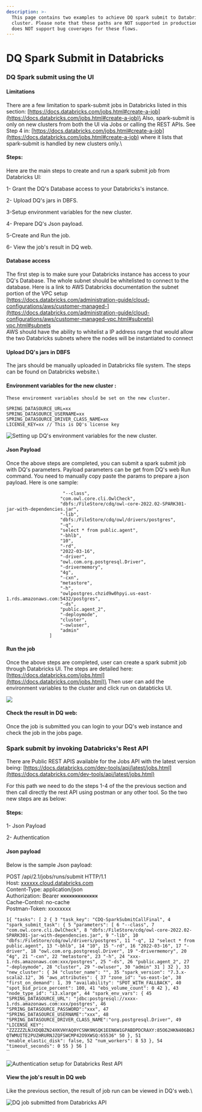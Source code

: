 ```yaml
---
description: >-
  This page contains two examples to achieve DQ spark submit to Databricks's
  cluster. Please note that these paths are NOT supported in production and DQ
  does NOT support bug coverages for these flows.
---
```


# DQ Spark Submit in Databricks

### DQ Spark submit using the UI

#### Limitations

There are a few limitation to spark-submit jobs in Databricks listed in this section: [https://docs.databricks.com/jobs.html#create-a-job](https://docs.databricks.com/jobs.html#create-a-job)\
&#x20;Also, spark-submit is only on new clusters from both the UI via Jobs or calling the REST APIs. See Step 4 in: [https://docs.databricks.com/jobs.html#create-a-job](https://docs.databricks.com/jobs.html#create-a-job) where it lists that spark-submit is handled by new clusters only.\


#### Steps:

Here are the main steps to create and run a spark submit job from Databricks UI:

1- Grant the DQ's Database access to your Databricks's instance.

2- Upload DQ's jars in DBFS.

3-Setup environment variables for the new cluster.

4- Prepare DQ's Json payload.

5-Create and Run the job.

6- View the job's result in DQ web.



#### &#x20;Database access

The first step is to make sure  your Databricks instance has access to your DQ's Database. The whole subnet should be whitelisted to connect to the database. Here is a link to AWS Databricks documentation the subnet portion of the VPC setup\
[https://docs.databricks.com/administration-guide/cloud-configurations/aws/customer-managed-](https://docs.databricks.com/administration-guide/cloud-configurations/aws/customer-managed-vpc.html#subnets) [vpc.html#subnets](https://docs.databricks.com/administration-guide/cloud-configurations/aws/customer-managed-vpc.html#subnets)\
AWS should have the ability to whitelist a IP address range that would allow the two Databricks subnets where the nodes will be instantiated to connect

#### &#x20;Upload DQ's jars in DBFS

The jars should be manually uploaded in Databricks file system. The steps can be found on Databricks website.\


#### Environment variables for the new  cluster :

`These environment variables should be set on the new cluster.`&#x20;

`SPRING_DATASOURCE_URL=xx`\
`SPRING_DATASOURCE_USERNAME=xx`\
`SPRING_DATASOURCE_DRIVER_CLASS_NAME=xx`\
`LICENSE_KEY=xx // This is DQ's license key`

![Setting up DQ's environment variables for the new cluster.](<../../.gitbook/assets/Screen Shot 2022-04-12 at 10.44.35 AM.png>)

#### Json Payload&#x20;

Once the above steps are completed, you can submit a spark submit job with DQ's parameters. Payload parameters can be get from DQ's web Run command. You need to manually copy paste the params to prepare a json payload. Here is one sample:&#x20;

```
                     "--class",
                    "com.owl.core.cli.OwlCheck",
                    "dbfs:/FileStore/cdq/owl-core-2022.02-SPARK301-jar-with-dependencies.jar",
                    "-lib",
                    "dbfs:/FileStore/cdq/owl/drivers/postgres",
                    "-q",
                    "select * from public.agent",
                    "-bhlb",
                    "10",
                    "-rd",
                    "2022-03-16",
                    "-driver",
                    "owl.com.org.postgresql.Driver",
                    "-drivermemory",
                    "4g",
                    "-cxn",
                    "metastore",
                    "-h",
                    "owlpostgres.chzid9w0hpyi.us-east-1.rds.amazonaws.com:5432/postgres",
                    "-ds",
                    "public.agent_2",
                    "-deploymode",
                    "cluster",
                    "-owluser",
                    "admin"
                ]
```

#### Run the job

Once the above steps are completed, user can create a spark submit job through Databricks UI. The steps are detailed here: \
[https://docs.databricks.com/jobs.html](https://docs.databricks.com/jobs.html)\
Then user can add the environment variables to the cluster and click run on databticks UI.

![](<../../.gitbook/assets/Screen Shot 2022-04-12 at 10.36.06 AM.png>)

#### Check the result in DQ web:

Once the job is submitted you can login to your DQ's web instance and check the job in the jobs page.&#x20;

### Spark submit by invoking Databricks's Rest API

There are Public REST APIS available for the Jobs API with the latest version being: [https://docs.databricks.com/dev-tools/api/latest/jobs.html](https://docs.databricks.com/dev-tools/api/latest/jobs.html)

For this path we need to do the steps 1-4 of the the previous section and then call directly the rest API using postman or any other tool. So the two new steps are as below:

#### Steps:

1- Json Payload

2- Authentication

#### &#x20;Json payload&#x20;

Below is the sample Json payload:&#x20;

POST /api/2.1/jobs/runs/submit HTTP/1.1\
Host: [xxxxxx.cloud.databricks.com](http://dbc-9a4426da-9755.cloud.databricks.com)\
Content-Type: application/json\
Authorization: Bearer ~~xxxxxxxxxxxxx~~\
Cache-Control: no-cache\
Postman-Token: xxxxxxxx

`1{ "tasks": [ 2 { 3 "task_key": "CDQ-SparkSubmitCallFinal", 4 "spark_submit_task": { 5 "parameters": [ 6 "--class", 7 "com.owl.core.cli.OwlCheck", 8 "dbfs:/FileStore/cdq/owl-core-2022.02-SPARK301-jar-with-dependencies.jar", 9 "-lib", 10 "dbfs:/FileStore/cdq/owl/drivers/postgres", 11 "-q", 12 "select * from public.agent", 13 "-bhlb", 14 "10", 15 "-rd", 16 "2022-03-16", 17 "-driver", 18 "owl.com.org.postgresql.Driver", 19 "-drivermemory", 20 "4g", 21 "-cxn", 22 "metastore", 23 "-h", 24 "xxx-1.rds.amazonaws.com:xxx/postgres", 25 "-ds", 26 "public.agent_2", 27 "-deploymode", 28 "cluster", 29 "-owluser", 30 "admin" 31 ] 32 }, 33 "new_cluster": { 34 "cluster_name": "", 35 "spark_version": "7.3.x-scala2.12", 36 "aws_attributes": { 37 "zone_id": "us-east-1e", 38 "first_on_demand": 1, 39 "availability": "SPOT_WITH_FALLBACK", 40 "spot_bid_price_percent": 100, 41 "ebs_volume_count": 0 42 }, 43 "node_type_id": "i3.xlarge", 44 "spark_env_vars": { 45 "SPRING_DATASOURCE_URL": "jdbc:postgresql://xxxx-1.rds.amazonaws.com:xxx/postgres", 46 "SPRING_DATASOURCE_PASSWORD":"xxx", 47 "SPRING_DATASOURCE_USERNAME":"xxx", 48 "SPRING_DATASOURCE_DRIVER_CLASS_NAME":"org.postgresql.Driver", 49 "LICENSE_KEY": "ZZZZZZLNJXDQBZN24XKVHYAQ0YCSNK9NSQK1EEN6W1GPABDPDCRAXY:85O62HKN406B6JQTWMUITE2PUZHRURNJZQFSWCMP42O9XWSQ:65536" 50 }, 51 "enable_elastic_disk": false, 52 "num_workers": 8 53 }, 54 "timeout_seconds": 0 55 } 56 ]`\
``

![Authentication setup for Databricks Rest API](<../../.gitbook/assets/Screen Shot 2022-04-12 at 10.17.00 AM (1).png>)

#### View the job's result in DQ web

Like the previous section, the result of job run can be viewed in DQ's web.\


![DQ job submitted from Databricks API](https://lh5.googleusercontent.com/KJb5BNxvXE0I-Un7SFsTP3PkwptnKs2jG2GyeWKFyh7iYJilNOSgC0qP6pA\_NNWhisKpnQ-9R6e2M08MDW1-9gQhO4crWhdhLKO30Oppb0jCJBCPHb5KWsDFJG5pu26Ns7bYdaFl)
